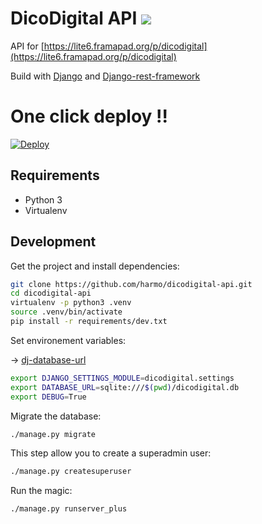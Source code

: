 # DicoDigital API  ![](https://travis-ci.org/harmo/dicodigital-api.svg?branch=master)

API for [https://lite6.framapad.org/p/dicodigital](https://lite6.framapad.org/p/dicodigital)

Build with [Django](https://www.djangoproject.com/) and [Django-rest-framework](http://www.django-rest-framework.org/)

# One click deploy !!

[![Deploy](https://www.herokucdn.com/deploy/button.svg)](https://heroku.com/deploy)


## Requirements

* Python 3
* Virtualenv

## Development

Get the project and install dependencies:

```bash
git clone https://github.com/harmo/dicodigital-api.git
cd dicodigital-api
virtualenv -p python3 .venv
source .venv/bin/activate
pip install -r requirements/dev.txt
```

Set environement variables:

→ [dj-database-url](https://github.com/kennethreitz/dj-database-url#url-schema)

```bash
export DJANGO_SETTINGS_MODULE=dicodigital.settings
export DATABASE_URL=sqlite:///$(pwd)/dicodigital.db
export DEBUG=True
```

Migrate the database:

```bash
./manage.py migrate
```

This step allow you to create a superadmin user:

```bash
./manage.py createsuperuser
```

Run the magic:

```bash
./manage.py runserver_plus
```
